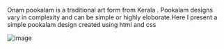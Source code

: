 Onam pookalam is a traditional art form from Kerala . Pookalam designs vary in complexity and can be simple or highly eloborate.Here I present a simple pookalam design created using html and css

![image](https://github.com/Niranjana-2003/pookalam-/assets/110764954/3736b587-372e-4581-b2ca-f8bd49542e5d)
